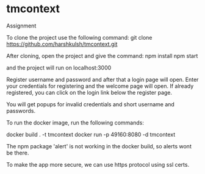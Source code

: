 # tmcontext
Assignment

To clone the project use the following command:
 git clone https://github.com/harshkulsh/tmcontext.git
 
After cloning, open the project and give the command:
npm install
npm start

and the project will run on localhost:3000

Register username and password and after that a login page will open. Enter your credentials for registering and the welcome page will open. 
If already registered, you can click on the login link below the register page.

You will get popups for invalid credentials and short username and passwords.

To run the docker image, run the following commands:

docker build . -t tmcontext
docker run -p 49160:8080 -d tmcontext

The npm package 'alert' is not working in the docker build, so alerts wont be there.

To make the app more secure, we can use https protocol using ssl certs.


